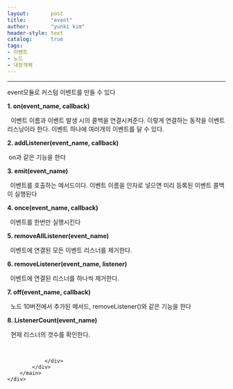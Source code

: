 ```yaml
---
layout:       post
title:        "event"
author:       "yunki kim"
header-style: text
catalog:      true
tags: 
- 이벤트
- 노드
- 내장객체
---
```


<head></head>
<body id="tt-body-page" class="">
<div id="wrap" class="wrap-right">
    <div id="container">
        <main class="main ">
            <div class="area-main">
                <div class="area-view">
                    <div class="article-header"></div>
                    <hr>
                    <div class="article-view">
                        <div class="contents_style">
                            <p>event모듈로 커스텀 이벤트를 만들 수 있다</p>
<p><b>1. on(event_name, callback)</b></p>
<p>&nbsp; 이벤트 이름과 이벤트 발생 시의 콜백을 연결시켜준다. 이렇게 연결하는 동작을 이벤트 리스닝이라 한다. 이벤트 하나에 여러개의 이벤트를 달 수 있다.</p>
<p><b>2. addListener(event_name, callback)</b></p>
<p><b>&nbsp;</b>on과 같은 기능을 한다</p>
<p><b>3. emit(event_name)</b></p>
<p><b>&nbsp;&nbsp;</b>이벤트를 호출하는 메서드이다. 이벤트 이름을 인자로 넣으면 미리 등록된 이벤트 콜백이 실행된다</p>
<p><b>4. once(event_name, callback)</b></p>
<p><b>&nbsp;&nbsp;</b>이벤트를 한번만 실행시킨다</p>
<p><b>5. removeAllListener(event_name)</b></p>
<p><b>&nbsp;&nbsp;</b>이벤트에 연결된 모든 이벤트 리스너를 제거한다.&nbsp;</p>
<p><b>6. removeListener(event_name, listener)</b></p>
<p><b>&nbsp;&nbsp;</b>이벤트에 연결된 리스너를 하나씩 제거한다.&nbsp;</p>
<p><b>7. off(event_name, callback)</b></p>
<p>&nbsp; 노드 10버전에서 추가된 메서드, removeListener()와 같은 기능을 한다</p>
<p><b>8. ListenerCount(event_name)</b></p>
<p>&nbsp; 현재 리스너의 갯수를 확인한다.</p>
                        </div>
                        <br>
                        <div class="tags"></div>
                    </div>
                    
                </div>
            </div>
        </main>
    </div>
</div>


</body>